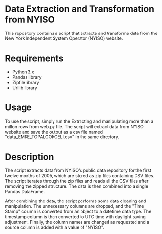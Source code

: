 # Data Extraction and Transformation from NYISO

This repository contains a script that extracts and transforms data from the New York Independent System Operator (NYISO) website.

# Requirements
* Python 3.x
* Pandas library
* Zipfile library
* Urllib library

# Usage
To use the script, simply run the Extracting and manipulating more than a millon rows from web.py file. The script will extract data from NYISO website and save the output as a csv file named "data_EMRE_TOPALGOKCELI.csv" in the same directory.

# Description
The script extracts data from NYISO's public data repository for the first twelve months of 2005, which are stored as zip files containing CSV files. The script iterates through the zip files and reads all the CSV files after removing the zipped structure. The data is then combined into a single Pandas DataFrame.

After combining the data, the script performs some data cleaning and manipulation. The unnecessary columns are dropped, and the "Time Stamp" column is converted from an object to a datetime data type. The timestamp column is then converted to UTC time with daylight saving adjustment. Finally, the column names are changed as requested and a source column is added with a value of "NYISO".
